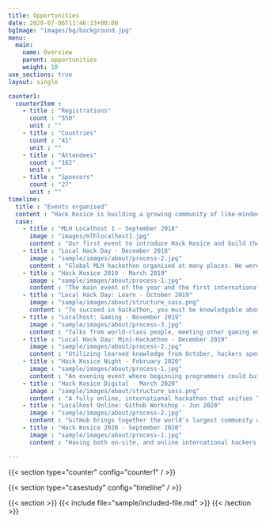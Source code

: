 ```yaml
---
title: Opportunities
date: 2020-07-06T11:46:13+00:00
bgImage: "images/bg/background.jpg"
menu:
  main:
    name: Overview
    parent: opportunities
    weight: 10
use_sections: true
layout: single

counter1:
  counterItem :
    - title : "Registrations"
      count : "550"
      unit : ""
    - title : "Countries"
      count : "41"
      unit : ""
    - title : "Attendees"
      count : "162"
      unit : ""
    - title : "Sponsors"
      count : "27"
      unit : ""
timeline:
  title : "Events organised"
  content : "Hack Kosice is building a growing community of like-minded people passionate about technology. Here is the list of events Hack Kosice organised for the hackers."
  case:
    - title : "MLH Localhost 1 - September 2018"
      image : "images/mlhlocalhost1.jpg"
      content : "Our first event to introduce Hack Kosice and build the local community with MLH."
    - title : "Local Hack Day - December 2018"
      image : "sample/images/about/process-2.jpg"
      content : "Global MLH hackathon organised at many places. We were one of the hosts."
    - title : "Hack Kosice 2019 - March 2019"
      image : "sample/images/about/process-1.jpg"
      content : "The main event of the year and the first international student hackathon with accreditation from Major League Hacking in Slovakia. 150 participants were chosen from 551 registrations from 44 countries to compete in different categories and created an inspirational environment of the international hackathon."
    - title : "Local Hack Day: Learn - October 2019"
      image : "sample/images/about/structure_sass.png"
      content : "To succeed in hackathon, you must be knowledgable about new and exciting technologies. In this one day conference, we introduced hackers to new software and services that can make their next project better than ever."
    - title : "Localhost: Gaming - November 2019"
      image : "sample/images/about/process-3.jpg"
      content : "Talks from world-class people, meeting other gaming enthusiasts and eat free pizza - all for hackers who attended this one-day event."
    - title : "Local Hack Day: Mini-Hackathon - December 2019"
      image : "sample/images/about/process-2.jpg"
      content : "Utilizing learned knowledge from October, hackers spent 12 hours creating small and simple, but interesting projects in a friendly half-hackathon."
    - title : "Hack Kosice Night - February 2020"
      image : "sample/images/about/process-1.jpg"
      content : "An evening event where beginning programmers could build their first skills for Amazon Alexa. Furthermore, the author of the best project won the Amazon Echo Dot 3!"
    - title : "Hack Kosice Digital - March 2020"
      image : "sample/images/about/structure_sass.png"
      content : "A fully online, international hackathon that unifies “best brains” to fight the pandemic. Hack Kosice Digital, supported by Major League Hacking, was a full weekend online event so that hackers could get enough of sleep! Winning projects were pushed to health authorities!"
    - title : "Localhost Online: Github Workshop - Jun 2020"
      image : "sample/images/about/process-2.jpg"
      content : "GitHub brings together the world's largest community of developers to discover, share, and build better software. In this workshop, attendes learned how to use git effectively and get their projects on next level."
    - title : "Hack Kosice 2020 - September 2020"
      image : "sample/images/about/process-1.jpg"
      content : "Having both on-site, and online international hackers makes from Hack Kosice 2020 a first hybrid hackathon in centre Europe. With support from Major League Hacking, Hack Kosice 2020 will get into th eline of the highest qualitative class of student hackathons all around the world."

---
```


{{< section type="counter" config="counter1" / >}}

{{< section type="casestudy" config="timeline" / >}}

{{< section >}}
{{< include file="sample/included-file.md" >}}
{{< /section >}}
